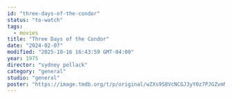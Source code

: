 ```yaml
---
id: "three-days-of-the-condor"
status: "to-watch"
tags:
  - movies
title: "Three Days of the Condor"
date: "2024-02-07"
modified: "2025-10-16 16:43:59 GMT-04:00"
year: 1975
director: "sydney pollack"
category: "general"
studio: "general"
poster: "https://image.tmdb.org/t/p/original/wZXs9S8VcNCGJ3yY0z7PJGZvmN3.jpg"
---
```

